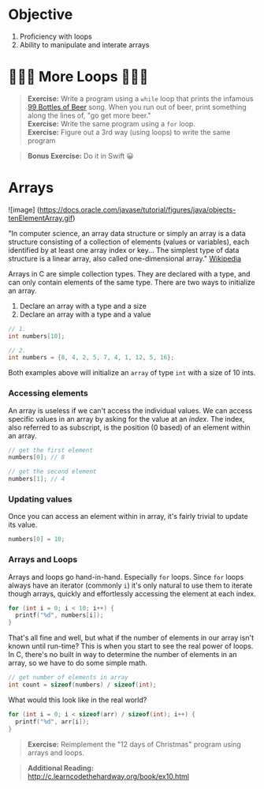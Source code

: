 # Objective
1. Proficiency with loops  
2. Ability to manipulate and interate arrays

# 🎉🎉🎉 More Loops 🎉🎉🎉

> **Exercise:** Write a program using a `while` loop that prints the infamous [99 Bottles of Beer](https://en.wikipedia.org/wiki/99_Bottles_of_Beer) song. When you run out of beer, print something along the lines of, "go get more beer."  
> **Exercise:** Write the same program using a `for` loop.   
> **Exercise:** Figure out a 3rd way (using loops) to write the same program

> **Bonus Exercise:** Do it in Swift 😀

# Arrays

![image]
(https://docs.oracle.com/javase/tutorial/figures/java/objects-tenElementArray.gif)

"In computer science, an array data structure or simply an array is a data structure consisting of a collection of elements (values or variables), each identified by at least one array index or key... The simplest type of data structure is a linear array, also called one-dimensional array." [Wikipedia](https://en.wikipedia.org/wiki/Array_data_structure)

Arrays in C are simple collection types. They are declared with a type, and can only contain elements of the same type.
There are two ways to initialize an array.

1. Declare an array with a type and a size
2. Declare an array with a type and a value

```c
// 1. 
int numbers[10];

// 2.
int numbers = {8, 4, 2, 5, 7, 4, 1, 12, 5, 16};
```

Both examples above will initialize an `array` of type `int` with a size of 10 ints. 

### Accessing elements 
An array is useless if we can't access the individual values. We can access specific values in an array by asking for the value at an *index*. The index, also referred to as subscript, is the position (0 based) of an element within an array.

```c
// get the first element 
numbers[0]; // 8

// get the second element
numbers[1]; // 4
```

### Updating values
Once you can access an element within in array, it's fairly trivial to update its value.

```c
numbers[0] = 10;
```

### Arrays and Loops
Arrays and loops go hand-in-hand. Especially `for` loops. Since `for` loops always have an iterator (commonly `i`) it's only natural to use them to iterate though arrays, quickly and effortlessly accessing the element at each index.

```c
for (int i = 0; i < 10; i++) {
  printf("%d", numbers[i]);
}
```

That's all fine and well, but what if the number of elements in our array isn't known until run-time? This is when you start to see the real power of loops.
In C, there's no built in way to determine the number of elements in an array, so we have to do some simple math.

```c
// get number of elements in array
int count = sizeof(numbers) / sizeof(int);
```

What would this look like in the real world?

```c
for (int i = 0; i < sizeof(arr) / sizeof(int); i++) {
  printf("%d", arr[i]);
}
```


> **Exercise:** Reimplement the "12 days of Christmas" program using arrays and loops.

> **Additional Reading:** http://c.learncodethehardway.org/book/ex10.html
